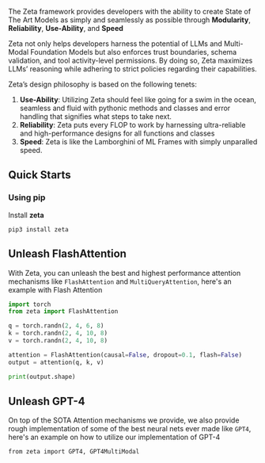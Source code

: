 The Zeta framework provides developers with the ability to create State of The Art Models as simply and seamlessly as possible through **Modularity**, **Reliability**, **Use-Ability**, and **Speed**

Zeta not only helps developers harness the potential of LLMs and Multi-Modal Foundation Models but also enforces trust boundaries, schema validation, and tool activity-level permissions. By doing so, Zeta maximizes LLMs’ reasoning while adhering to strict policies regarding their capabilities.

Zeta’s design philosophy is based on the following tenets:

1. **Use-Ability**: Utilizing Zeta should feel like going for a swim in the ocean, seamless and fluid with pythonic methods and classes and error handling that signifies what steps to take next.
2. **Reliability**: Zeta puts every FLOP to work by harnessing ultra-reliable and high-performance designs for all functions and classes
3. **Speed**: Zeta is like the Lamborghini of ML Frames with simply unparalled speed.

## Quick Starts

### Using pip

Install **zeta**

```
pip3 install zeta 
```

## Unleash FlashAttention
With Zeta, you can unleash the best and highest performance attention mechanisms like `FlashAttention` and `MultiQueryAttention`, here's an example with Flash Attention

```python
import torch
from zeta import FlashAttention

q = torch.randn(2, 4, 6, 8)
k = torch.randn(2, 4, 10, 8)
v = torch.randn(2, 4, 10, 8)

attention = FlashAttention(causal=False, dropout=0.1, flash=False)
output = attention(q, k, v)

print(output.shape) 
```

## Unleash GPT-4 
On top of the SOTA Attention mechanisms we provide, we also provide rough implementation of some of the best neural nets ever made like `GPT4`, here's an example on how to utilize our implementation of GPT-4

```
from zeta import GPT4, GPT4MultiModal



```